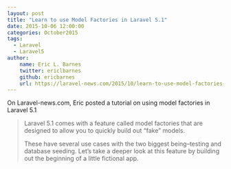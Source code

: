 ```yaml
---
layout: post
title: "Learn to use Model Factories in Laravel 5.1"
date: 2015-10-06 12:00:00
categories: October2015
tags:
  - Laravel
  - Laravel5
author:
    name: Eric L. Barnes
    twitter: ericlbarnes
    github: ericbarnes
    url: https://laravel-news.com/2015/10/learn-to-use-model-factories-in-laravel-5-1/
---
```


On Laravel-news.com, Eric posted a tutorial on using model factories in Laravel 5.1

> Laravel 5.1 comes with a feature called model factories that are designed to allow you to quickly build out “fake” models.
>
> These have several use cases with the two biggest being–testing and database seeding. Let’s take a deeper look at this feature by building out the beginning of a little fictional app.